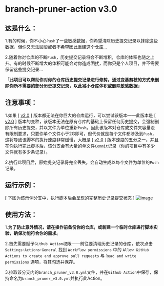 # branch-pruner-action v3.0
## 这是什么：
1.有的时候，你不小心`Push`了一些敏感数据，你希望清除历史提交记录以抹除这些数据，但你又无法回滚或者不希望因此重建这个仓库...

2.随着你对仓库的不断`Push`，历史提交记录将会不断堆积，仓库的体积也随之上升。有的时候不断增大的体积可能会对你造成困扰，而你只是个人项目，并不需要保留这些提交记录...

**「此项目可以帮助你对你的仓库历史提交记录进行修剪，通过变基剪枝的方式来删除你所不需要的部分历史提交记录，以此减小仓库体积或删除敏感数据」**

## 注意事项：
1.如果 [ [v2.0](https://github.com/Container-Zero/Branch-Pruner-Action/tree/v2) ] 版本都无法在你巨大的仓库运行，可以尝试该版本——此版本是 [ [v2.0](https://github.com/Container-Zero/Branch-Pruner-Action/tree/v2) ] 版本的变种，该版本无法在原有仓库的基础上保留任何历史提交，会强制删除所有历史提交，并以文件为单位重新`Push`。因此该版本对仓库或文件夹容量没有限制要求，只要你单个文件小于2G即可，但代价就是每个文件都涉及到`Push`，这将导致该脚本的执行速度非常缓慢，大概是 [ [v2.0](https://github.com/Container-Zero/Branch-Pruner-Action/tree/v2) ] 版本速度的五分之一，并且在你执行完此脚本后，该分支会有大量的单文件`Commit`记录（你的项目中有多少文件就有多少条记录）。

2.执行此项目后，原始提交记录将完全丢失，会自动生成以每个文件为单位的`Push`记录。

## 运行示例：
[ 下图为该示例分支中，执行脚本后会呈现的完整历史记录提交状态 ]
![image](https://github.com/Container-Zero/Branch-Pruner-Action/assets/20435019/1c7fa242-d2f3-4450-862b-442f4edcd12f)

## 使用方法：
1.**为了防止意外情况，请在操作前备份你的仓库，或新建一个临时仓库进行脚本实验，确保功能符合你的需求。**

2.首先需要赋予`Github Action`权限——前往要清理历史记录的仓库，依次点击 `Settings`-`Actions`-`General` 找到 `Workflow permissions` 中的 `Allow GitHub Actions to create and approve pull requests` 与 `Read and write permissions` 选项，将其勾选并保存。

3.拉取该分支内的`branch_pruner_v3.0.yml`文件，并在`Github Action`中保存，保持命名为`branch_pruner_v3.0.yml`并执行此Action。


